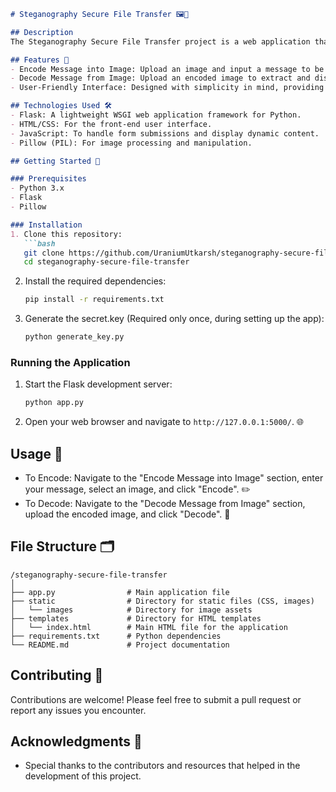 ```markdown
# Steganography Secure File Transfer 🖼️🔐

## Description
The Steganography Secure File Transfer project is a web application that allows users to encode and decode messages within images. It utilizes steganography techniques to securely hide messages within image files, ensuring privacy and confidentiality during file transfers. 🤫

## Features 🌟
- Encode Message into Image: Upload an image and input a message to be encrypted and embedded within the image. 📩
- Decode Message from Image: Upload an encoded image to extract and display the hidden message. 📤
- User-Friendly Interface: Designed with simplicity in mind, providing a seamless experience for users. 🎨

## Technologies Used 🛠️
- Flask: A lightweight WSGI web application framework for Python.
- HTML/CSS: For the front-end user interface.
- JavaScript: To handle form submissions and display dynamic content.
- Pillow (PIL): For image processing and manipulation.

## Getting Started 🚀

### Prerequisites
- Python 3.x
- Flask
- Pillow

### Installation
1. Clone this repository:
   ```bash
   git clone https://github.com/UraniumUtkarsh/steganography-secure-file-transfer.git
   cd steganography-secure-file-transfer
   ```

2. Install the required dependencies:
   ```bash
   pip install -r requirements.txt
   ```
3. Generate the secret.key (Required only once, during setting up the app):
   ```bash
   python generate_key.py
   ```

### Running the Application
1. Start the Flask development server:
   ```bash
   python app.py
   ```

2. Open your web browser and navigate to `http://127.0.0.1:5000/`. 🌐

## Usage 📘
- To Encode: Navigate to the "Encode Message into Image" section, enter your message, select an image, and click "Encode". ✏️
- To Decode: Navigate to the "Decode Message from Image" section, upload the encoded image, and click "Decode". 📖

## File Structure 🗂️
```
/steganography-secure-file-transfer
│
├── app.py                # Main application file
├── static                # Directory for static files (CSS, images)
│   └── images            # Directory for image assets
├── templates             # Directory for HTML templates
│   └── index.html        # Main HTML file for the application
├── requirements.txt      # Python dependencies
└── README.md             # Project documentation
```

## Contributing 🤝
Contributions are welcome! Please feel free to submit a pull request or report any issues you encounter.

## Acknowledgments 🙏
- Special thanks to the contributors and resources that helped in the development of this project.
